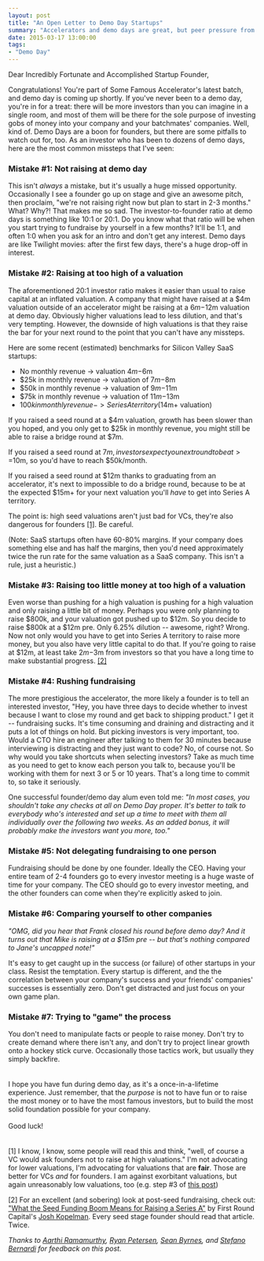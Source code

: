 ```yaml
---
layout: post
title: "An Open Letter to Demo Day Startups"
summary: "Accelerators and demo days are great, but peer pressure from other companies in a batch can lead to bad decisions. This open letter describes mistakes to watch out for."
date: 2015-03-17 13:00:00
tags:
- "Demo Day"
---
```


Dear Incredibly Fortunate and Accomplished Startup Founder,

Congratulations! You're part of Some Famous Accelerator's latest batch, and demo day is coming up shortly. If you've never been to a demo day, you're in for a treat: there will be more investors than you can imagine in a single room, and most of them will be there for the sole purpose of investing gobs of money into your company and your batchmates' companies. Well, kind of. Demo Days are a boon for founders, but there are some pitfalls to watch out for, too. As an investor who has been to dozens of demo days, here are the most common missteps that I've seen:

### Mistake #1: Not raising at demo day

This isn't *always* a mistake, but it's usually a huge missed opportunity. Occasionally I see a founder go up on stage and give an awesome pitch, then proclaim, "we're not raising right now but plan to start in 2-3 months." What? Why?! That makes me so sad. The investor-to-founder ratio at demo days is something like 10:1 or 20:1. Do you know what that ratio will be when you start trying to fundraise by yourself in a few months? It'll be 1:1, and often 1:0 when you ask for an intro and don't get any interest. Demo days are like Twilight movies: after the first few days, there's a huge drop-off in interest.

### Mistake #2: Raising at too high of a valuation

The aforementioned 20:1 investor ratio makes it easier than usual to raise capital at an inflated valuation. A company that might have raised at a $4m valuation outside of an accelerator might be raising at a $6m-$12m valuation at demo day. Obviously higher valuations lead to less dilution, and that's very tempting. However, the downside of high valuations is that they raise the bar for your next round to the point that you can't have any missteps.

Here are some recent (estimated) benchmarks for Silicon Valley SaaS startups:

* No monthly revenue -> valuation $4m-$6m
* $25k in monthly revenue -> valuation of $7m-$8m
* $50k in monthly revenue -> valuation of $9m-$11m
* $75k in monthly revenue -> valuation of $11m-$13m
* $100k in monthly revenue -> Series A territory ($14m+ valuation)

If you raised a seed round at a $4m valuation, growth has been slower than you hoped, and you only get to $25k in monthly revenue, you might still be able to raise a bridge round at $7m.

If you raised a seed round at $7m, investors expect you next round to be at >=$10m, so you'd have to reach $50k/month.

If you raised a seed round at $12m thanks to graduating from an accelerator, it's next to impossible to do a bridge round, because to be at the expected $15m+ for your next valuation you'll *have* to get into Series A territory.

The point is: high seed valuations aren't just bad for VCs, they're also dangerous for founders <a href="#note1">[1]</a>. Be careful.

(Note: SaaS startups often have 60-80% margins. If your company does something else and has half the margins, then you'd need approximately twice the run rate for the same valuation as a SaaS company. This isn't a rule, just a heuristic.)
 
### Mistake #3: Raising too little money at too high of a valuation
Even worse than pushing for a high valuation is pushing for a high valuation and only raising a little bit of money. Perhaps you were only planning to raise $800k, and your valuation got pushed up to $12m. So you decide to raise $800k at a $12m pre. Only 6.25% dilution -- awesome, right? Wrong. Now not only would you have to get into Series A territory to raise more money, but you also have very little capital to do that. If you're going to raise at $12m, at least take $2m-$3m from investors so that you have a long time to make substantial progress. <a href="#note2">[2]</a>

### Mistake #4: Rushing fundraising
The more prestigious the accelerator, the more likely a founder is to tell an interested investor, "Hey, you have three days to decide whether to invest because I want to close my round and get back to shipping product." I get it -- fundraising sucks. It's time consuming and draining and distracting and it puts a lot of things on hold. But picking investors is very important, too. Would a CTO hire an engineer after talking to them for 30 minutes because interviewing is distracting and they just want to code? No, of course not. So why would you take shortcuts when selecting investors? Take as much time as you need to get to know each person you talk to, because you'll be working with them for next 3 or 5 or 10 years. That's a long time to commit to, so take it seriously.

One successful founder/demo day alum even told me: *"In most cases, you shouldn't take any checks at all on Demo Day proper. It's better to talk to everybody who's interested and set up a time to meet with them all individually over the following two weeks. As an added bonus, it will probably make the investors want you more, too."*  

### Mistake #5: Not delegating fundraising to one person
Fundraising should be done by one founder. Ideally the CEO. Having your entire team of 2-4 founders go to every investor meeting is a huge waste of time for your company. The CEO should go to every investor meeting, and the other founders can come when they're explicitly asked to join.

### Mistake #6: Comparing yourself to other companies
*"OMG, did you hear that Frank closed his round before demo day? And it turns out that Mike is raising at a $15m pre -- but that's nothing compared to Jane's uncapped note!"*

It's easy to get caught up in the success (or failure) of other startups in your class. Resist the temptation. Every startup is different, and the the correlation between your company's success and your friends' companies' successes is essentially zero. Don't get distracted and just focus on your own game plan.

### Mistake #7: Trying to "game" the process
You don't need to manipulate facts or people to raise money. Don't try to create demand where there isn't any, and don't try to project linear growth onto a hockey stick curve. Occasionally those tactics work, but usually they simply backfire.  
<br>
<br>
I hope you have fun during demo day, as it's a once-in-a-lifetime experience. Just remember, that the *purpose* is not to have fun or to raise the most money or to have the most famous investors, but to build the most solid foundation possible for your company.  
<br>
Good luck!  
<br>
<br>
<a name="note1">[1]</a> I know, I know, some people will read this and think, "well, of course a VC would ask founders not to raise at high valuations." I'm not advocating for lower valuations, I'm advocating for valuations that are **fair**. Those are better for VCs *and* for founders. I am against exorbitant valuations, but again unreasonably low valuations, too (e.g. step #3 of <a href="http://{{site.url}}/minimum-viable-everything" target="_blank">this post</a>)

<a name="note2">[2]</a> For an excellent (and sobering) look at post-seed fundraising, check out: <a href="http://firstround.com/review/what-the-seed-funding-boom-means-for-raising-a-series-a/" target="_blank">"What the Seed Funding Boom Means for Raising a Series A"</a> by First Round Capital's <a href="https://twitter.com/joshk" target="_blank">Josh Kopelman</a>. Every seed stage founder should read that article. Twice.  

*Thanks to <a href="https://twitter.com/aarthir" target="_blank">Aarthi Ramamurthy</a>, <a href="https://twitter.com/typesfast" target="_blank">Ryan Petersen</a>, <a href="https://twitter.com/sbyrnes" target="_blank">Sean Byrnes</a>, and <a href="https://twitter.com/stefanobernardi" target="_blank">Stefano Bernardi</a> for feedback on this post.*